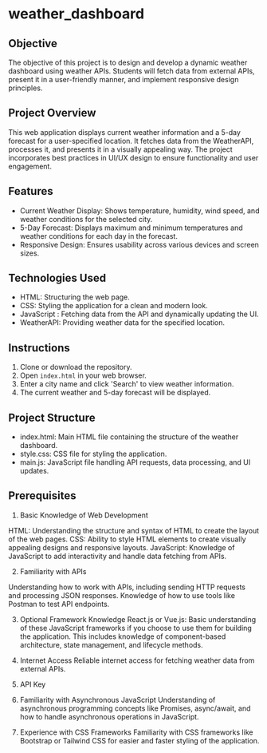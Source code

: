 # weather_dashboard

## Objective

The objective of this project is to design and develop a dynamic weather dashboard using weather APIs. Students will fetch data from external APIs, present it in a user-friendly manner, and implement responsive design principles.

## Project Overview

This web application displays current weather information and a 5-day forecast for a user-specified location. It fetches data from the WeatherAPI, processes it, and presents it in a visually appealing way. The project incorporates best practices in UI/UX design to ensure functionality and user engagement.

## Features

- Current Weather Display: Shows temperature, humidity, wind speed, and weather conditions for the selected city.
- 5-Day Forecast: Displays maximum and minimum temperatures and weather conditions for each day in the forecast.
- Responsive Design: Ensures usability across various devices and screen sizes.

## Technologies Used

- HTML: Structuring the web page.
- CSS: Styling the application for a clean and modern look.
- JavaScript : Fetching data from the API and dynamically updating the UI.
- WeatherAPI: Providing weather data for the specified location.

## Instructions

1. Clone or download the repository.
2. Open `index.html` in your web browser.
3. Enter a city name and click 'Search' to view weather information.
4. The current weather and 5-day forecast will be displayed.

## Project Structure

- index.html: Main HTML file containing the structure of the weather dashboard.
- style.css: CSS file for styling the application.
- main.js: JavaScript file handling API requests, data processing, and UI updates.

## Prerequisites

1. Basic Knowledge of Web Development

HTML: Understanding the structure and syntax of HTML to create the layout of the web pages.
CSS: Ability to style HTML elements to create visually appealing designs and responsive layouts.
JavaScript: Knowledge of JavaScript to add interactivity and handle data fetching from APIs.

2. Familiarity with APIs

Understanding how to work with APIs, including sending HTTP requests and processing JSON responses.
Knowledge of how to use tools like Postman to test API endpoints.

3. Optional Framework Knowledge
React.js or Vue.js: Basic understanding of these JavaScript frameworks if you choose to use them for building the application. This includes knowledge of component-based architecture, state management, and lifecycle methods.

4. Internet Access
Reliable internet access for fetching weather data from external APIs.

5. API Key

6. Familiarity with Asynchronous JavaScript
Understanding of asynchronous programming concepts like Promises, async/await, and how to handle asynchronous operations in JavaScript.

7. Experience with CSS Frameworks
Familiarity with CSS frameworks like Bootstrap or Tailwind CSS for easier and faster styling of the application.


